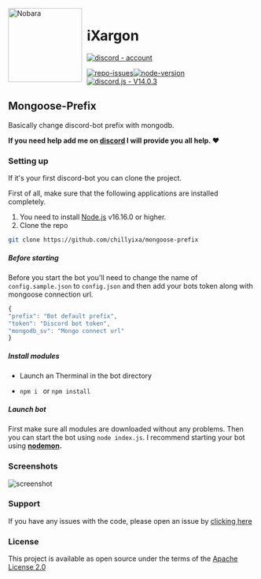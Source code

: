 <img width="150" height="150" align="left" style="float: left; margin: 0 10px 10px 0;" alt="Nobara" src="https://avatars.githubusercontent.com/u/34603648?v=4">

# iXargon

[![discord - account](https://img.shields.io/badge/discord-account-0083c1?logo=discord&logoColor=white)](https://discord.com/users/244847249866096640)

[![repo-issues](https://img.shields.io/github/issues/chillyixa/mongoose-prefix.svg?style=for-the-badge)](https://github.com/chillyixa/mongoose-prefix/issues)[![node-version](https://img.shields.io/badge/NODEJS->=16.16.0-44cc11?style=for-the-badge&logo=node.js&logoColor=white)](https://nodejs.org/) [![discord.js - V14.0.3](https://img.shields.io/badge/discord.js-V14.0.3-0083c1?style=for-the-badge&logo=node.js&logoColor=white)](https://www.npmjs.com/package/discord.js)

## Mongoose-Prefix

Basically change discord-bot prefix with mongodb. 

**If you need help add me on [discord](https://discord.com/users/244847249866096640) I will provide you all help. ❤️**

### Setting up

If it's your first discord-bot you can clone the project.



First of all, make sure that the following applications are installed completely.

1. You need to install [Node.js](https://nodejs.org/en/) v16.16.0 or higher.
2. Clone the repo
```sh
git clone https://github.com/chillyixa/mongoose-prefix
```
##### Before starting

Before you start the bot you'll need to change the name of `config.sample.json` to `config.json` and then add your bots token along with mongoose connection url.

```js
{
"prefix": "Bot default prefix",
"token": "Discord bot token",
"mongodb_sv": "Mongo connect url"
}

```

##### Install modules

- Launch an Therminal in the bot directory

- `npm i ` or `npm install`  

##### Launch bot

First make sure all modules are downloaded without any problems. Then you can start the bot using `node index.js`. I recommend starting your bot using **[nodemon](https://www.npmjs.com/package/nodemon).**

### Screenshots

![screenshot](https://cdn.discordapp.com/attachments/932669467903799376/1000213313394843748/2022-07-23_04-30-27.png?size=4096)

### Support

If you have any issues with the code, please open an issue by [clicking here](https://github.com/chillyixa/mongoose-prefix/issues)

### License

This project is available as open source under the terms of the [Apache License 2.0](https://github.com/chillyixa/mongoose-prefix/blob/master/LICENSE)
